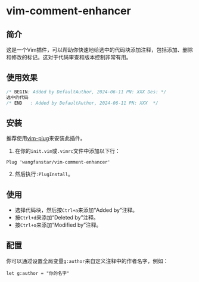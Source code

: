# vim-comment-enhancer
## 简介
这是一个Vim插件，可以帮助你快速地给选中的代码块添加注释，包括添加、删除和修改的标记。这对于代码审查和版本控制非常有用。
## 使用效果
```c
/* BEGIN: Added by DefaultAuthor, 2024-06-11 PN: XXX Des: */
选中的代码
/* END   : Added by DefaultAuthor, 2024-06-11 PN: XXX  */
```
## 安装
推荐使用[vim-plug](https://github.com/junegunn/vim-plug)来安装此插件。
1. 在你的`init.vim`或`.vimrc`文件中添加以下行：
```vim
Plug 'wangfanstar/vim-comment-enhancer'
```
2. 然后执行`:PlugInstall`。
## 使用
- 选择代码块，然后按`Ctrl+a`来添加“Added by”注释。
- 按`Ctrl+d`来添加“Deleted by”注释。
- 按`Ctrl+o`来添加“Modified by”注释。
## 配置
你可以通过设置全局变量`g:author`来自定义注释中的作者名字，例如：
```vim
let g:author = "你的名字"
```

